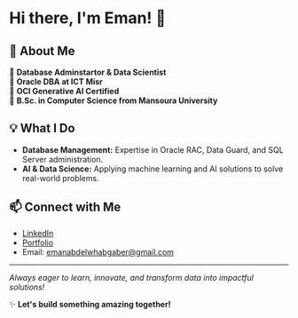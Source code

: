 # Hi there, I'm Eman! 👋

## 🚀 About Me

🔹 **Database Adminstartor & Data Scientist**  
🔹 **Oracle DBA at ICT Misr**  
🔹 **OCI Generative AI Certified**  
🔹 **B.Sc. in Computer Science from Mansoura University**  


## 💡 What I Do

- **Database Management:** Expertise in Oracle RAC, Data Guard, and SQL Server administration.
- **AI & Data Science:** Applying machine learning and AI solutions to solve real-world problems.


## 📫 Connect with Me

- [LinkedIn](https://www.linkedin.com/in/eman-abdelwhab-/)  
- [Portfolio](https://eman-abdelwhab-portfolio-r91cr71.gamma.site/)  
- Email: emanabdelwhabgaber@gmail.com

---

*Always eager to learn, innovate, and transform data into impactful solutions!*

✨ **Let's build something amazing together!**

